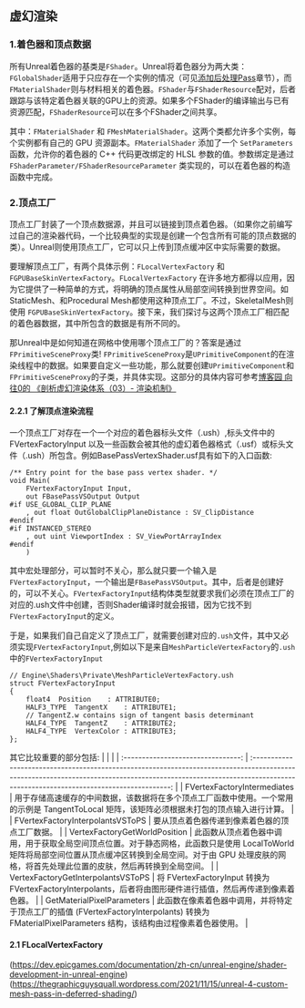 ## 虚幻渲染
### 1.着色器和顶点数据
所有Unreal着色器的基类是`FShader`。Unreal将着色器分为两大类：`FGlobalShader`适用于只应存在一个实例的情况（可见[添加后处理Pass](../Practice/1-AddPostProcessingPass.md)章节），而`FMaterialShader`则与材料相关的着色器。`FShader`与`FShaderResource`配对，后者跟踪与该特定着色器关联的GPU上的资源。如果多个FShader的编译输出与已有资源匹配，`FShaderResource`可以在多个FShader之间共享。

其中：`FMaterialShader` 和 `FMeshMaterialShader`。这两个类都允许多个实例，每个实例都有自己的 GPU 资源副本。`FMaterialShader` 添加了一个 `SetParameters` 函数，允许你的着色器的 C++ 代码更改绑定的 HLSL 参数的值。参数绑定是通过 `FShaderParameter/FShaderResourceParameter` 类实现的，可以在着色器的构造函数中完成。

### 2.顶点工厂
顶点工厂封装了一个顶点数据源，并且可以链接到顶点着色器。（如果你之前编写过自己的渲染器代码，一个比较典型的实现是创建一个包含所有可能的顶点数据的类）。Unreal则使用顶点工厂，它可以只上传到顶点缓冲区中实际需要的数据。

要理解顶点工厂，有两个具体示例：`FLocalVertexFactory` 和 `FGPUBaseSkinVertexFactory`。`FLocalVertexFactory` 在许多地方都得以应用，因为它提供了一种简单的方式，将明确的顶点属性从局部空间转换到世界空间。如StaticMesh、和Procedural Mesh都使用这种顶点工厂。不过，SkeletalMesh则使用 `FGPUBaseSkinVertexFactory`。接下来，我们探讨与这两个顶点工厂相匹配的着色器数据，其中所包含的数据是有所不同的。

那Unreal中是如何知道在网格中使用哪个顶点工厂的？答案是通过`FPrimitiveSceneProxy`类!
`FPrimitiveSceneProxy`是`UPrimitiveComponent`的在渲染线程中的数据。如果要自定义一些功能，那么就要创建`UPrimitiveComponent`和`FPrimitiveSceneProxy`的子类，并具体实现。这部分的具体内容可参考[博客园 向往0的 《剖析虚幻渲染体系（03）- 渲染机制》](https://www.cnblogs.com/timlly/p/14588598.html)

#### 2.2.1 了解顶点渲染流程
一个顶点工厂对存在一个一个对应的着色器标头文件（.ush）,标头文件中的FVertexFactoryInput 以及一些函数会被其他的虚幻着色器格式（.usf）或标头文件（.ush）所包含。例如BasePassVertexShader.usf具有如下的入口函数:
```hlsl
/** Entry point for the base pass vertex shader. */
void Main(
	FVertexFactoryInput Input,
	out FBasePassVSOutput Output
#if USE_GLOBAL_CLIP_PLANE
	, out float OutGlobalClipPlaneDistance : SV_ClipDistance
#endif
#if INSTANCED_STEREO
	, out uint ViewportIndex : SV_ViewPortArrayIndex
#endif
	)
```
其中宏处理部分，可以暂时不关心，那么就只要一个输入是`FVertexFactoryInput`，一个输出是`FBasePassVSOutput`。其中，后者是创建好的，可以不关心。`FVertexFactoryInput`结构体类型就要求我们必须在顶点工厂的对应的.ush文件中创建，否则Shader编译时就会报错，因为它找不到`FVertexFactoryInput`的定义。

于是，如果我们自己自定义了顶点工厂，就需要创建对应的`.ush`文件，其中又必须实现`FVertexFactoryInput`,例如以下是来自`MeshParticleVertexFactory`的`.ush`中的`FVertexFactoryInput`
```hlsl
// Engine\Shaders\Private\MeshParticleVertexFactory.ush
struct FVertexFactoryInput
{
	float4	Position	: ATTRIBUTE0;
	HALF3_TYPE	TangentX	: ATTRIBUTE1;
	// TangentZ.w contains sign of tangent basis determinant
	HALF4_TYPE	TangentZ	: ATTRIBUTE2;
	HALF4_TYPE	VertexColor : ATTRIBUTE3;
};
```

其它比较重要的部分包括:
|                                    |                                                                                                                                                                                                                       |
| :--------------------------------: | :-------------------------------------------------------------------------------------------------------------------------------------------------------------------------------------------------------------------: |
|    FVertexFactoryIntermediates     |                                     用于存储高速缓存的中间数据，该数据将在多个顶点工厂函数中使用。一个常用的示例是 TangentToLocal 矩阵，该矩阵必须根据未打包的顶点输入进行计算。                                      |
|  FVertexFactoryInterpolantsVSToPS  |                                                                                    要从顶点着色器传递到像素着色器的顶点工厂数据。                                                                                     |
|   VertexFactoryGetWorldPosition    | 此函数从顶点着色器中调用，用于获取全局空间顶点位置。对于静态网格，此函数只是使用 LocalToWorld 矩阵将局部空间位置从顶点缓冲区转换到全局空间。对于由 GPU 处理皮肤的网格，将首先处理此位置的皮肤，然后再转换到全局空间。 |
| VertexFactoryGetInterpolantsVSToPS |                                                     将 FVertexFactoryInput 转换为 FVertexFactoryInterpolants，后者将由图形硬件进行插值，然后再传递到像素着色器。                                                      |
|     GetMaterialPixelParameters     |                                  此函数在像素着色器中调用，并将特定于顶点工厂的插值 (FVertexFactoryInterpolants) 转换为 FMaterialPixelParameters 结构，该结构由过程像素着色器使用。                                   |
#### 2.1 FLocalVertexFactory


(https://dev.epicgames.com/documentation/zh-cn/unreal-engine/shader-development-in-unreal-engine)
(https://thegraphicguysquall.wordpress.com/2021/11/15/unreal-4-custom-mesh-pass-in-deferred-shading/)
